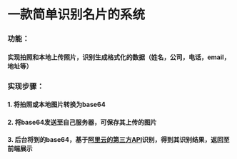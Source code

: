 # 一款简单识别名片的系统
### 功能：
#### 实现拍照和本地上传照片，识别生成格式化的数据（姓名，公司，电话，email，地址等）
### 实现步骤：
#### 1. 将拍照或本地图片转换为base64
#### 2. 将base64发送至自己服务器，可保存其上传的图片
#### 3. 后台将到的base64，基于[阿里云的第三方API](https://help.aliyun.com/document_detail/44224.html)识别，得到其识别结果，返回至前端展示
